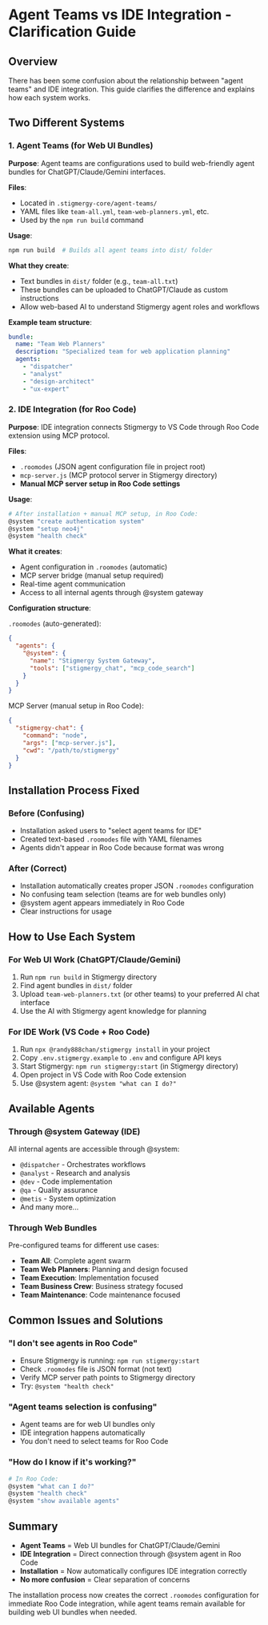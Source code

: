 # Agent Teams vs IDE Integration - Clarification Guide

## Overview

There has been some confusion about the relationship between "agent teams" and IDE integration. This guide clarifies the difference and explains how each system works.

## Two Different Systems

### 1. Agent Teams (for Web UI Bundles)

**Purpose**: Agent teams are configurations used to build web-friendly agent bundles for ChatGPT/Claude/Gemini interfaces.

**Files**:
- Located in `.stigmergy-core/agent-teams/`
- YAML files like `team-all.yml`, `team-web-planners.yml`, etc.
- Used by the `npm run build` command

**Usage**:
```bash
npm run build  # Builds all agent teams into dist/ folder
```

**What they create**:
- Text bundles in `dist/` folder (e.g., `team-all.txt`)
- These bundles can be uploaded to ChatGPT/Claude as custom instructions
- Allow web-based AI to understand Stigmergy agent roles and workflows

**Example team structure**:
```yaml
bundle:
  name: "Team Web Planners"
  description: "Specialized team for web application planning"
  agents:
    - "dispatcher"
    - "analyst" 
    - "design-architect"
    - "ux-expert"
```

### 2. IDE Integration (for Roo Code)

**Purpose**: IDE integration connects Stigmergy to VS Code through Roo Code extension using MCP protocol.

**Files**:
- `.roomodes` (JSON agent configuration file in project root)
- `mcp-server.js` (MCP protocol server in Stigmergy directory)
- **Manual MCP server setup in Roo Code settings**

**Usage**:
```bash
# After installation + manual MCP setup, in Roo Code:
@system "create authentication system"
@system "setup neo4j"
@system "health check"
```

**What it creates**:
- Agent configuration in `.roomodes` (automatic)
- MCP server bridge (manual setup required)
- Real-time agent communication
- Access to all internal agents through @system gateway

**Configuration structure**:

`.roomodes` (auto-generated):
```json
{
  "agents": {
    "@system": {
      "name": "Stigmergy System Gateway",
      "tools": ["stigmergy_chat", "mcp_code_search"]
    }
  }
}
```

MCP Server (manual setup in Roo Code):
```json
{
  "stigmergy-chat": {
    "command": "node",
    "args": ["mcp-server.js"],
    "cwd": "/path/to/stigmergy"
  }
}
```

## Installation Process Fixed

### Before (Confusing)
- Installation asked users to "select agent teams for IDE"
- Created text-based `.roomodes` file with YAML filenames
- Agents didn't appear in Roo Code because format was wrong

### After (Correct)
- Installation automatically creates proper JSON `.roomodes` configuration
- No confusing team selection (teams are for web bundles only)
- @system agent appears immediately in Roo Code
- Clear instructions for usage

## How to Use Each System

### For Web UI Work (ChatGPT/Claude/Gemini)
1. Run `npm run build` in Stigmergy directory
2. Find agent bundles in `dist/` folder
3. Upload `team-web-planners.txt` (or other teams) to your preferred AI chat interface
4. Use the AI with Stigmergy agent knowledge for planning

### For IDE Work (VS Code + Roo Code)
1. Run `npx @randy888chan/stigmergy install` in your project
2. Copy `.env.stigmergy.example` to `.env` and configure API keys
3. Start Stigmergy: `npm run stigmergy:start` (in Stigmergy directory)
4. Open project in VS Code with Roo Code extension
5. Use @system agent: `@system "what can I do?"`

## Available Agents

### Through @system Gateway (IDE)
All internal agents are accessible through @system:
- `@dispatcher` - Orchestrates workflows
- `@analyst` - Research and analysis  
- `@dev` - Code implementation
- `@qa` - Quality assurance
- `@metis` - System optimization
- And many more...

### Through Web Bundles
Pre-configured teams for different use cases:
- **Team All**: Complete agent swarm
- **Team Web Planners**: Planning and design focused
- **Team Execution**: Implementation focused
- **Team Business Crew**: Business strategy focused
- **Team Maintenance**: Code maintenance focused

## Common Issues and Solutions

### "I don't see agents in Roo Code"
- Ensure Stigmergy is running: `npm run stigmergy:start`
- Check `.roomodes` file is JSON format (not text)
- Verify MCP server path points to Stigmergy directory
- Try: `@system "health check"`

### "Agent teams selection is confusing"
- Agent teams are for web UI bundles only
- IDE integration happens automatically
- You don't need to select teams for Roo Code

### "How do I know if it's working?"
```bash
# In Roo Code:
@system "what can I do?"
@system "health check"
@system "show available agents"
```

## Summary

- **Agent Teams** = Web UI bundles for ChatGPT/Claude/Gemini
- **IDE Integration** = Direct connection through @system agent in Roo Code
- **Installation** = Now automatically configures IDE integration correctly
- **No more confusion** = Clear separation of concerns

The installation process now creates the correct `.roomodes` configuration for immediate Roo Code integration, while agent teams remain available for building web UI bundles when needed.